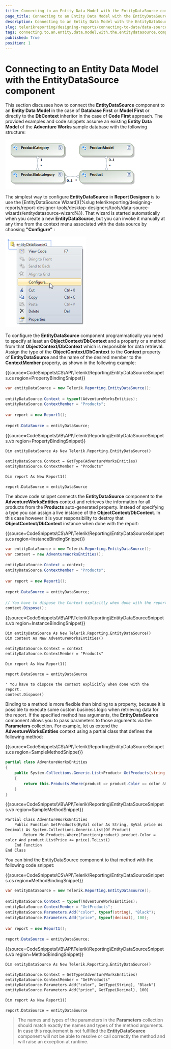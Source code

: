 ```yaml
---
title: Connecting to an Entity Data Model with the EntityDataSource component
page_title: Connecting to an Entity Data Model with the EntityDataSource component 
description: Connecting to an Entity Data Model with the EntityDataSource component
slug: telerikreporting/designing-reports/connecting-to-data/data-source-components/entitydatasource-component/connecting-to-an-entity-data-model-with-the-entitydatasource-component
tags: connecting,to,an,entity,data,model,with,the,entitydatasource,component
published: True
position: 1
---
```


# Connecting to an Entity Data Model with the EntityDataSource component



This section discusses how to connect the __EntityDataSource__ component to an          __Entity Data Model__ in the case of __Database First__ or __Model First__        or directly to the __DbContext__ inheritor  in the case of __Code First__ approach.          The provided examples and code snippets assume an existing         __Entity Data Model__ of the __Adventure Works__ sample database with the following structure:

  

  ![](images/DataSources/EntityDataSourceAdventureWorksEntityModel.png)

The simplest way to configure __EntityDataSource__ in __Report Designer__ is to use            the [EntityDataSource Wizard]({%slug telerikreporting/designing-reports/report-designer-tools/desktop-designers/tools/data-source-wizards/entitydatasource-wizard%}). That wizard is started automatically when you create a new __EntityDataSource__, but you can invoke            it manually at any time from the context menu associated with the data source by choosing __"Configure"__ :

  

  ![](images/DataSources/EntityDataSourceConfigure.png)

To configure the __EntityDataSource__ component programmatically you need to specify at least an __ObjectContext/DbContext__         and a property or a method from that __ObjectContext/DbContext__ which is responsible for data retrieval. Assign the type of            the __ObjectContext/DbContext__ to the __Context__ property of __EntityDataSource__ and the name of the desired member to the            __ContextMember__ property, as shown in the following example:           

{{source=CodeSnippets\CS\API\Telerik\Reporting\EntityDataSourceSnippets.cs region=PropertyBindingSnippet}}
````C#
var entityDataSource = new Telerik.Reporting.EntityDataSource();

entityDataSource.Context = typeof(AdventureWorksEntities);
entityDataSource.ContextMember = "Products";

var report = new Report1();

report.DataSource = entityDataSource;
````
{{source=CodeSnippets\VB\API\Telerik\Reporting\EntityDataSourceSnippets.vb region=PropertyBindingSnippet}}
````VB
Dim entityDataSource As New Telerik.Reporting.EntityDataSource()

entityDataSource.Context = GetType(AdventureWorksEntities)
entityDataSource.ContextMember = "Products"

Dim report As New Report1()

report.DataSource = entityDataSource
````

The above code snippet connects the __EntityDataSource__ component to the __AdventureWorksEntities__          context and retrieves the information for all products from the __Products__ auto-generated property. Instead of specifying a type you can assign a live instance of the __ObjectContext/DbContext__. In this case however it is            your responsibility to destroy that __ObjectContext/DbContext__ instance when done with the report:           

{{source=CodeSnippets\CS\API\Telerik\Reporting\EntityDataSourceSnippets.cs region=InstanceBindingSnippet}}
````C#
var entityDataSource = new Telerik.Reporting.EntityDataSource();
var context = new AdventureWorksEntities();

entityDataSource.Context = context;
entityDataSource.ContextMember = "Products";

var report = new Report1();

report.DataSource = entityDataSource;

// You have to dispose the Context explicitly when done with the report.
context.Dispose();
````
{{source=CodeSnippets\VB\API\Telerik\Reporting\EntityDataSourceSnippets.vb region=InstanceBindingSnippet}}
````VB
Dim entityDataSource As New Telerik.Reporting.EntityDataSource()
Dim context As New AdventureWorksEntities()

entityDataSource.Context = context
entityDataSource.ContextMember = "Products"

Dim report As New Report1()

report.DataSource = entityDataSource

' You have to dispose the context explicitly when done with the report.
context.Dispose()
````

Binding to a method is more flexible than binding to a property, because it is possible to execute some            custom business logic when retrieving data for the report. If the specified method has arguments, the            __EntityDataSource__ component allows you to pass parameters to those arguments via the __Parameters__ collection.            For example, let us extend the __AdventureWorksEntities__ context using a partial class that defines the following           method:           

{{source=CodeSnippets\CS\API\Telerik\Reporting\EntityDataSourceSnippets.cs region=SampleMethodSnippet}}
````C#
partial class AdventureWorksEntities
{
    public System.Collections.Generic.List<Product> GetProducts(string color, decimal price)
    {
        return this.Products.Where(product => product.Color == color && product.ListPrice <= price).ToList();
    }
}
````
{{source=CodeSnippets\VB\API\Telerik\Reporting\EntityDataSourceSnippets.vb region=SampleMethodSnippet}}
````VB
Partial Class AdventureWorksEntities
    Public Function GetProducts(ByVal color As String, ByVal price As Decimal) As System.Collections.Generic.List(Of Product)
        Return Me.Products.Where(Function(product) product.Color = color And product.ListPrice <= price).ToList()
    End Function
End Class
````

You can bind the EntityDataSource component to that method with the following code snippet:           

{{source=CodeSnippets\CS\API\Telerik\Reporting\EntityDataSourceSnippets.cs region=MethodBindingSnippet}}
````C#
var entityDataSource = new Telerik.Reporting.EntityDataSource();

entityDataSource.Context = typeof(AdventureWorksEntities);
entityDataSource.ContextMember = "GetProducts";
entityDataSource.Parameters.Add("color", typeof(string), "Black");
entityDataSource.Parameters.Add("price", typeof(decimal), 100);

var report = new Report1();

report.DataSource = entityDataSource;
````
{{source=CodeSnippets\VB\API\Telerik\Reporting\EntityDataSourceSnippets.vb region=MethodBindingSnippet}}
````VB
Dim entityDataSource As New Telerik.Reporting.EntityDataSource()

entityDataSource.Context = GetType(AdventureWorksEntities)
entityDataSource.ContextMember = "GetProducts"
entityDataSource.Parameters.Add("color", GetType(String), "Black")
entityDataSource.Parameters.Add("price", GetType(Decimal), 100)

Dim report As New Report1()

report.DataSource = entityDataSource
````

> The names and types of the parameters in the  __Parameters__ collection should match exactly the names and      types of the method arguments. In case this requirement is not fulfilled the  __EntityDataSource__ component will      not be able to resolve or call correctly the method and will raise an exception at runtime.


